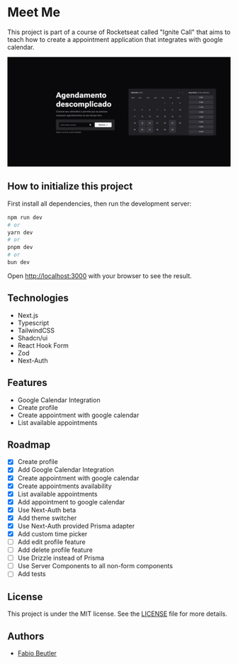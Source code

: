 # Meet Me

This project is part of a course of Rocketseat called "Ignite Call" that aims to teach how
to create a appointment application that integrates with google calendar.

![homepage screenshot](./docs/homepage-screenshot.png)

## How to initialize this project

First install all dependencies, then run the development server:

```bash
npm run dev
# or
yarn dev
# or
pnpm dev
# or
bun dev
```

Open [http://localhost:3000](http://localhost:3000) with your browser to see the result.

## Technologies

- Next.js
- Typescript
- TailwindCSS
- Shadcn/ui
- React Hook Form
- Zod
- Next-Auth

## Features

- Google Calendar Integration
- Create profile
- Create appointment with google calendar
- List available appointments

## Roadmap

- [x] Create profile
- [x] Add Google Calendar Integration
- [x] Create appointment with google calendar
- [x] Create appointments availability
- [x] List available appointments
- [x] Add appointment to google calendar
- [x] Use Next-Auth beta
- [x] Add theme switcher
- [x] Use Next-Auth provided Prisma adapter
- [x] Add custom time picker
- [ ] Add edit profile feature
- [ ] Add delete profile feature
- [ ] Use Drizzle instead of Prisma
- [ ] Use Server Components to all non-form components
- [ ] Add tests

## License

This project is under the MIT license. See the [LICENSE](./LICENSE) file for more details.

## Authors

- [Fabio Beutler](https://github.com/fabio-beutler)
